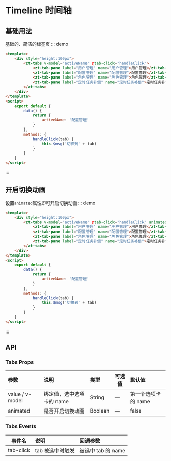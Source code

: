 # Timeline 时间轴

## 基础用法

基础的、简洁的标签页
::: demo

```html
<template>
    <div style="height:100px">
        <zt-tabs v-model="activeName" @tab-click="handleClick">
            <zt-tab-pane label="用户管理" name="用户管理">用户管理</zt-tab-pane>
            <zt-tab-pane label="配置管理" name="配置管理">配置管理</zt-tab-pane>
            <zt-tab-pane label="角色管理" name="角色管理">角色管理</zt-tab-pane>
            <zt-tab-pane label="定时任务补偿" name="定时任务补偿">定时任务补偿</zt-tab-pane>
        </zt-tabs>
    </div>
</template>
<script>
    export default {
        data() {
            return {
                activeName: '配置管理'
            }
        },
        methods: {
            handleClick(tab) {
                this.$msg('切换到' + tab)
            }
        }
    }
</script>
```

:::

## 开启切换动画

设置`animated`属性即可开启切换动画
::: demo

```html
<template>
    <div style="height:100px">
        <zt-tabs v-model="activeName" @tab-click="handleClick" animated>
            <zt-tab-pane label="用户管理" name="用户管理">用户管理</zt-tab-pane>
            <zt-tab-pane label="配置管理" name="配置管理">配置管理</zt-tab-pane>
            <zt-tab-pane label="角色管理" name="角色管理">角色管理</zt-tab-pane>
            <zt-tab-pane label="定时任务补偿" name="定时任务补偿">定时任务补偿</zt-tab-pane>
        </zt-tabs>
    </div>
</template>
<script>
    export default {
        data() {
            return {
                activeName: '配置管理'
            }
        },
        methods: {
            handleClick(tab) {
                this.$msg('切换到' + tab)
            }
        }
    }
</script>
```

:::

## API

### Tabs Props

| 参数            | 说明                      | 类型    | 可选值 | 默认值              |
| :-------------- | :------------------------ | :------ | ------ | :------------------ |
| value / v-model | 绑定值，选中选项卡的 name | String  | —      | 第一个选项卡的 name |
| animated        | 是否开启切换动画          | Boolean | —      | false               |

### Tabs Events

| 事件名    | 说明             | 回调参数           |
| --------- | :--------------- | :----------------- |
| tab-click | tab 被选中时触发 | 被选中 tab 的 name |

